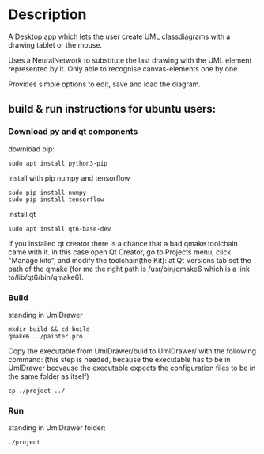 
# Description
A Desktop app which lets the user create UML classdiagrams with a drawing tablet or the mouse.

Uses a NeuralNetwork to substitute the last drawing with the UML element represented by it.
Only able to recognise canvas-elements one by one.

Provides simple options to edit, save and load the diagram.

## build & run instructions for ubuntu users:
### Download py and qt components
download  pip:
```
sudo apt install python3-pip
```

install with pip numpy and tensorflow
```
sudo pip install numpy
sudo pip install tensorflow
```

install qt
```
sudo apt install qt6-base-dev
```
If you installed qt creator there is a chance that a bad qmake toolchain came with it. in this case open Qt Creator, go to Projects menu, click "Manage kits", and modify the toolchain(the Kit): at Qt Versions tab set the path of the qmake (for me the right path is /usr/bin/qmake6 which is a link to/lib/qt6/bin/qmake6).

### Build

standing in UmlDrawer
```
mkdir build && cd build
qmake6 ../painter.pro
```

Copy the executable from UmlDrawer/buid to UmlDrawer/ with the following command:
(this step is needed, because the executable has to be in UmlDrawer becvause the executable expects the configuration files to be in the same folder as itself)
```
cp ./project ../
```
### Run
standing in UmlDrawer folder:
```
./project
```



